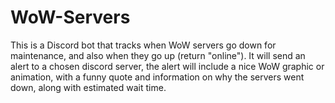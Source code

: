 # WoW-Servers

This is a Discord bot that tracks when WoW servers go down for maintenance, and also when they go up (return "online"). It will send an alert to a chosen discord server, the alert will include a nice WoW graphic or animation, with a funny quote and information on why the servers went down, along with estimated wait time.
